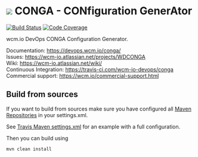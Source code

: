 <img src="https://wcm.io/images/favicon-16@2x.png"/> CONGA - CONfiguration GenerAtor
======
[![Build Status](https://travis-ci.com/wcm-io-devops/conga.png?branch=develop)](https://travis-ci.com/wcm-io-devops/conga)
[![Code Coverage](https://codecov.io/gh/wcm-io-devops/conga/branch/develop/graph/badge.svg)](https://codecov.io/gh/wcm-io-devops/conga)

wcm.io DevOps CONGA Configuration Generator.

Documentation: https://devops.wcm.io/conga/<br/>
Issues: https://wcm-io.atlassian.net/projects/WDCONGA<br/>
Wiki: https://wcm-io.atlassian.net/wiki/<br/>
Continuous Integration: https://travis-ci.com/wcm-io-devops/conga<br/>
Commercial support: https://wcm.io/commercial-support.html


## Build from sources

If you want to build from sources make sure you have configured all [Maven Repositories](https://devops.wcm.io/maven.html) in your settings.xml.

See [Travis Maven settings.xml](https://github.com/wcm-io-devops/conga/blob/master/.travis.maven-settings.xml) for an example with a full configuration.

Then you can build using

```
mvn clean install
```
